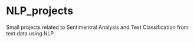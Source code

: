 # NLP_projects
Small projects related to Sentimentral Analysis and Text Classification from text data using NLP.

